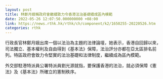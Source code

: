 ```yaml
---
layout: post
title: 林鄭月娥稱政府會繼續致力令香港法治基礎續成區內模範
date: 2022-05-26 12:07:50.000000000 +08:00
link: https://news.rthk.hk/rthk/ch/component/k2/1650255-20220526.htm
categories: rthk
---
```


行政長官林鄭月娥出席一個以法治為主題的法律論壇，她表示，香港自回歸以來，司法獨立、基本權利及自由得到《基本法》保障，法治評分亦都在亞太區排名前列。特區政府會致力令堅實的法治基礎和法律制度，繼續成為區內模範。

外交部駐港特派員公署特派員劉光源就指，要保護香港的法治，就必須保障《憲法》及《基本法》所確立的憲制秩序。
